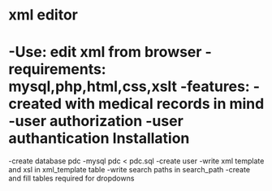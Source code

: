 # xml editor
  -Use: edit xml from browser 
  -requirements: mysql,php,html,css,xslt
  -features:
    -created with medical records in mind
    -user authorization
    -user authantication
Installation
============
  -create database pdc
  -mysql pdc < pdc.sql
  -create user
  -write xml template  and xsl in xml_template table
  -write search paths in search_path
  -create and fill tables required for dropdowns
